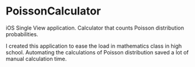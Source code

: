 # PoissonCalculator
iOS Single View application. Calculator that counts Poisson distribution probabilities.

I created this application to ease the load in mathematics class in high school. Automating the calculations of Poisson distribution saved a lot of manual calculation time.

